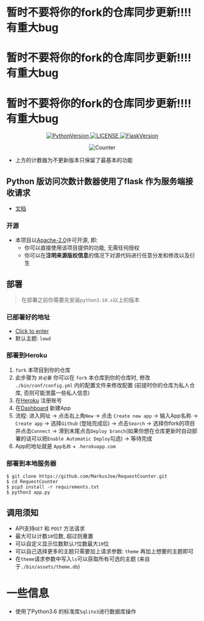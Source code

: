 # 暂时不要将你的fork的仓库同步更新!!!!  有重大bug
# 暂时不要将你的fork的仓库同步更新!!!!  有重大bug
# 暂时不要将你的fork的仓库同步更新!!!!  有重大bug


<p align="center">
    <a href="https://github.com/MarkusJoe/FlaskRequestCounter">
        <img src="https://img.shields.io/badge/Python-3.9.x-blue.svg" alt="PythonVersion">
        <img src="https://img.shields.io/badge/LINCESE-Apache2.0-orange.svg" alt="LICENSE">
        <img src="https://img.shields.io/badge/Falsk-2.0.2-purple" alt="FlaskVersion">
    </a>
</p>

<div align="center">
    <img src="https://requestcounters.herokuapp.com/get?name=MarkusJoe" alt="Counter">
</div>

* 上方的计数器为不更新版本只保留了最基本的功能

## Python 版访问次数计数器使用了flask 作为服务端接收请求

* [文档](https://request-counter-docs.vercel.app/#/)

### 开源

- 本项目以[Apache-2.0](./LICENSE)许可开源, 即:
    - 你可以直接使用该项目提供的功能, 无需任何授权
    - 你可以在**注明来源版权信息**的情况下对源代码进行任意分发和修改以及衍生

## 部署

> 在部署之前你需要先安装`python3.10.x`以上的版本

### 已部署好的地址

* [Click to enter](https://requestcounter.herokuapp.com/get/MarkusJoe)
* 默认主题: `lewd`

### 部署到Heroku

1. `fork` 本项目到你的仓库
2. 此步骤为 `非必要` 你可以在 `fork` 本仓库到你的仓库时, 修改 `./bin/conf/config.yml` 内的配置文件来修改配置 (前提时你的仓库为私人仓库, 否则可能泄露一些私人信息)
3. 在[Heroku](https://www.heroku.com/) 注册账号
4. 在[Dashboard](https://dashboard.heroku.com/apps) 新建App
5. 流程: 进入网址 -> 点击右上角`New` -> 点击 `Create new app` -> 输入App名称 -> `Create app` -> 选择`Github` (登陆完成后) -> 点击`Search` ->
   选择你fork的项目并点击`Connect` -> 滑到末尾点击`Deploy branch`(如果你想在仓库更新时自动部署的话可以把`Enable Automatic Deploy`勾选) -> 等待完成
6. App的地址就是 `App名称` + `.herokuapp.com`

### 部署到本地服务器

 ```shell
 $ git clone https://github.com/MarkusJoe/RequestCounter.git
 $ cd RequestCounter
 $ pip3 install -r requirements.txt
 $ python3 app.py 
 ```

## 调用须知

- API支持`GET` 和 `POST` 方法请求
- 最大可以计数`10`位数, 超过则重置
- 可以自定义显示位数默认`7`位数最大`10`位
- 可以自己选择更多的主题只需要加上请求参数: `theme` 再加上想要的主题即可
- 在`theme`请求参数中写入`ls`可以获取所有可选的主题 (来自于`./bin/assets/theme.db`)

# 一些信息

- 使用了Python3.6 的标准库`Sqlite3`进行数据库操作
